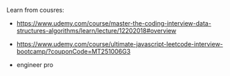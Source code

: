 Learn from cousres:

- https://www.udemy.com/course/master-the-coding-interview-data-structures-algorithms/learn/lecture/12202018#overview

- https://www.udemy.com/course/ultimate-javascript-leetcode-interview-bootcamp/?couponCode=MT251006G3

- engineer pro
